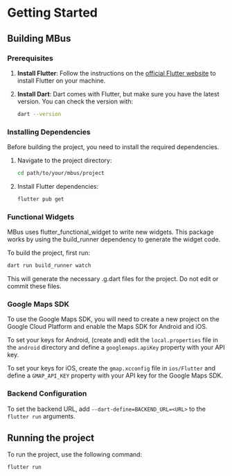 # Getting Started

## Building MBus

### Prerequisites

1. **Install Flutter**:
   Follow the instructions on the [official Flutter website](https://docs.flutter.dev/get-started/install) to install Flutter on your machine.

2. **Install Dart**:
   Dart comes with Flutter, but make sure you have the latest version. You can check the version with:
   ```bash
   dart --version
   ```

### Installing Dependencies

Before building the project, you need to install the required dependencies.

1. Navigate to the project directory:
   ```bash
   cd path/to/your/mbus/project
   ```

2. Install Flutter dependencies:
   ```bash
   flutter pub get
   ```


### Functional Widgets

MBus uses flutter_functional_widget to write new widgets. This package works by using the build_runner dependency to generate the widget code.

To build the project, first run:

```bash
dart run build_runner watch 
```

This will generate the necessary .g.dart files for the project. Do not edit or commit these files.

### Google Maps SDK

To use the Google Maps SDK, you will need to create a new project on the Google Cloud Platform and enable the Maps SDK for Android and iOS.

To set your keys for Android, (create and) edit the `local.properties` file in the `android` directory and define a `googlemaps.apiKey` property with your API key.

To set your keys for iOS, create the `gmap.xcconfig` file in `ios/Flutter` and define a `GMAP_API_KEY` property with your API key for the Google Maps SDK.

### Backend Configuration

To set the backend URL, add `--dart-define=BACKEND_URL=<URL>` to the `flutter run` arguments.

## Running the project

To run the project, use the following command:

```bash
flutter run
```